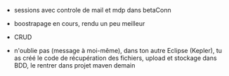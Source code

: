- sessions avec controle de mail et mdp dans betaConn
- boostrapage en cours, rendu un peu meilleur

- CRUD
- n'oublie pas (message à moi-même), dans ton autre Eclipse (Kepler), tu as créé le code de récupération des fichiers, upload et stockage dans BDD, le rentrer dans projet maven demain
